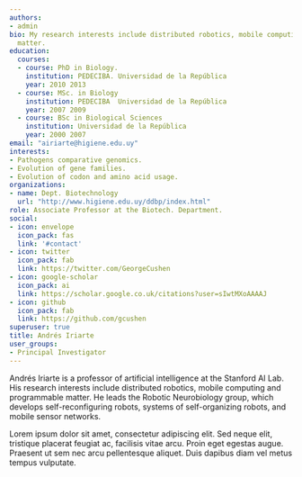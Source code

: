 ```yaml
---
authors:
- admin
bio: My research interests include distributed robotics, mobile computing and programmable
  matter.
education:
  courses:
  - course: PhD in Biology. 
    institution: PEDECIBA. Universidad de la República
    year: 2010 2013
  - course: MSc. in Biology
    institution: PEDECIBA  Universidad de la República
    year: 2007 2009
  - course: BSc in Biological Sciences
    institution: Universidad de la República
    year: 2000 2007
email: "airiarte@higiene.edu.uy"
interests:
- Pathogens comparative genomics.
- Evolution of gene families.
- Evolution of codon and amino acid usage.
organizations:
- name: Dept. Biotechnology
  url: "http://www.higiene.edu.uy/ddbp/index.html"
role: Associate Professor at the Biotech. Department.
social:
- icon: envelope
  icon_pack: fas
  link: '#contact'
- icon: twitter
  icon_pack: fab
  link: https://twitter.com/GeorgeCushen
- icon: google-scholar
  icon_pack: ai
  link: https://scholar.google.co.uk/citations?user=sIwtMXoAAAAJ
- icon: github
  icon_pack: fab
  link: https://github.com/gcushen
superuser: true
title: Andrés Iriarte
user_groups:
- Principal Investigator
---
```


Andrés Iriarte is a professor of artificial intelligence at the Stanford AI Lab. His research interests include distributed robotics, mobile computing and programmable matter. He leads the Robotic Neurobiology group, which develops self-reconfiguring robots, systems of self-organizing robots, and mobile sensor networks.

Lorem ipsum dolor sit amet, consectetur adipiscing elit. Sed neque elit, tristique placerat feugiat ac, facilisis vitae arcu. Proin eget egestas augue. Praesent ut sem nec arcu pellentesque aliquet. Duis dapibus diam vel metus tempus vulputate.
